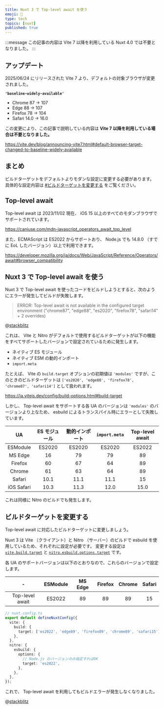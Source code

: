 ```yaml
---
title: Nuxt 3 で Top-level await を使う
emoji: 🍬
type: tech
topics: [nuxt]
published: true
---
```


:::message
この記事の内容は Vite 7 以降を利用している Nuxt 4.0 では不要となりました。
:::

## アップデート

2025/06/24 にリリースされた Vite 7 より、デフォルトの対象ブラウザが変更されました。

**`'baseline-widely-available'`**

- Chrome 87 → 107
- Edge 88 → 107
- Firefox 78 → 104
- Safari 14.0 → 16.0

この変更により、この記事で説明している内容は **Vite 7 以降を利用している場合は不要となりました。**

https://vite.dev/blog/announcing-vite7.html#default-browser-target-changed-to-baseline-widely-available

## まとめ

ビルドターゲットをデフォルトよりモダンな設定に変更する必要があります。
具体的な設定内容は [#ビルドターゲットを変更する](#ビルドターゲットを変更する) をご覧ください。

## Top-level await

Top-level await は 2023/11/02 現在、 iOS 15 以上のすべてのモダンブラウザでサポートされています。

https://caniuse.com/mdn-javascript_operators_await_top_level

また、ECMAScript は ES2022 からサポートおり、 Node.js でも 14.8.0 （すでに EoL したバージョン）以上で利用できます。

https://developer.mozilla.org/ja/docs/Web/JavaScript/Reference/Operators/await#browser_compatibility

## Nuxt 3 で Top-level await を使う

Nuxt 3 で Top-level await を使ったコードをビルドしようとすると、次のようにエラーが発生してビルドが失敗します。

> ERROR: Top-level await is not available in the configured target environment ("chrome87", "edge88", "es2020", "firefox78", "safari14" + 2 overrides)

@[stackblitz](https://stackblitz.com/edit/nuxt-starter-qcc9gn?embed=1&file=app.vue)

これは、 Vite と Nitro がデフォルトで使用するビルドターゲットが以下の機能をすべてサポートしたバージョンで設定されているために発生します。

- ネイティブ ES モジュール
- ネイティブ ESM の動的インポート
- `import.meta`

たとえば、 Vite の `build.target` オプションの初期値は `'modules'` ですが、このときのビルドターゲットは `['es2020', 'edge88', 'firefox78', 'chrome87', 'safari14']` として扱われます。

https://ja.vitejs.dev/config/build-options.html#build-target

しかし、 Top-level await をサポートする各 UA のバージョンは `'modules'` のバージョンより上なため、 esbuild によるトランスパイル時にエラーとして失敗しています。

| UA | ES モジュール | 動的インポート | `import.meta` | Top-level await |
| :---: | :---: | :---: | :---: | :---: |
| ESModule | ES2020 | ES2020 | ES2020 | ES2022 |
| MS Edge | 16 | 79 | 79 | 89 |
| Firefox | 60 | 67 | 64 | 89 |
| Chrome | 61 | 63 | 64 | 89 |
| Safari | 10.1 | 11.1 | 11.1 | 15 |
| iOS Safari | 10.3 | 11.3 | 12.0 | 15.0 |

これは同様に Nitro のビルドでも発生します。

## ビルドターゲットを変更する

Top-level await に対応したビルドターゲットに変更しましょう。

Nuxt 3 は Vite （クライアント）と Nitro （サーバー）のビルドで esbuild を使用しているため、それぞれに設定が必要です。
変更する設定は [`vite.build.target`](https://nuxt.com/docs/api/nuxt-config#vite) と [`nitro.esbuild.options.target`](https://nuxt.com/docs/api/nuxt-config#nitro) です。

各 UA のサポートバージョンは以下のとおりなので、これらのバージョンで設定します。

| - | ESModule | MS Edge | Firefox | Chrome | Safari |
| :---: | :---: | :---: | :---: | :---: | :---: |
| Top-level await | ES2022 | 89 | 89 | 89 | 15 |

```ts
// nuxt.config.ts
export default defineNuxtConfig({
  vite: {
    build: {
      target: ['es2022', 'edge89', 'firefox89', 'chrome89', 'safari15']
    },
  },
  nitro: {
    esbuild: {
      options: {
        // Node.js のバージョンのみ指定すればOK
        target: 'es2022',
      },
    },
  },
});
```

これで、 Top-level await を利用してもビルドエラーが発生しなくなりました。

@[stackblitz](https://stackblitz.com/edit/nuxt-starter-2dgsx4?embed=1&file=nuxt.config.ts)
